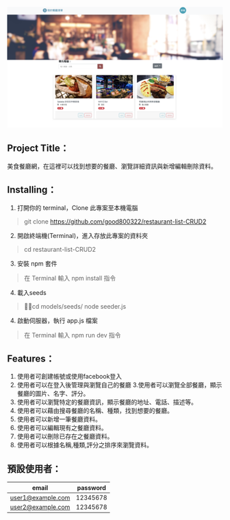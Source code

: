 ![cover](./cover.png)
## Project Title：
美食餐廳網，在這裡可以找到想要的餐廳、瀏覽詳細資訊與新增編輯刪除資料。
## Installing：
1. 打開你的 terminal，Clone 此專案至本機電腦
> git clone https://github.com/good800322/restaurant-list-CRUD2
2. 開啟終端機(Terminal)，進入存放此專案的資料夾
> cd restaurant-list-CRUD2
3. 安裝 npm 套件
> 在 Terminal 輸入 npm install 指令
4. 載入seeds
> cd models/seeds/  node seeder.js
4. 啟動伺服器，執行 app.js 檔案
> 在 Terminal 輸入 npm run dev 指令 
## Features：
1. 使用者可創建帳號或使用facebook登入
2. 使用者可以在登入後管理與瀏覽自己的餐廳
3.使用者可以瀏覽全部餐廳，顯示餐廳的圖片、名字、評分。
4. 使用者可以瀏覽特定的餐廳資訊，顯示餐廳的地址、電話、描述等。
5. 使用者可以藉由搜尋餐廳的名稱、種類，找到想要的餐廳。
6. 使用者可以新增一筆餐廳資料。
7. 使用者可以編輯現有之餐廳資料。
8. 使用者可以刪除已存在之餐廳資料。
9. 使用者可以根據名稱,種類,評分之排序來瀏覽資料。
## 預設使用者：
| email              |  password | 
|--------------------|-----------|
|  user1@example.com |  12345678 |
| user2@example.com  |  12345678 |